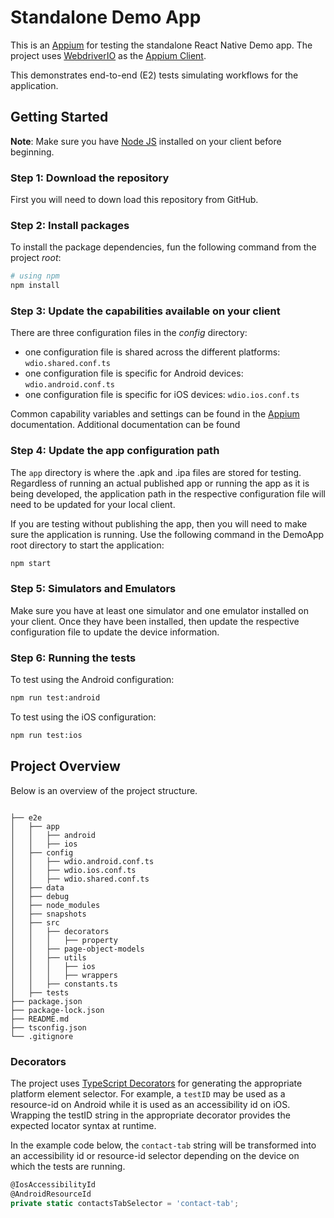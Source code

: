 # Standalone Demo App

This is an [Appium](https://appium.io/docs/en/latest/) for testing the standalone React Native Demo app. The project uses [WebdriverIO](https://webdriver.io/) as the [Appium Client](https://appium.io/docs/en/2.9/ecosystem/clients/).

This demonstrates end-to-end (E2) tests simulating workflows for the application.

## Getting Started

**Note**: Make sure you have [Node JS](https://nodejs.org/en) installed on your client before beginning.

### Step 1: Download the repository

First you will need to down load this repository from GitHub.

### Step 2: Install packages

To install the package dependencies, fun the following command from the project _root_:

```bash
# using npm
npm install
```

### Step 3: Update the capabilities available on your client

There are three configuration files in the _config_ directory:

- one configuration file is shared across the different platforms: `wdio.shared.conf.ts`
- one configuration file is specific for Android devices: `wdio.android.conf.ts`
- one configuration file is specific for iOS devices: `wdio.ios.conf.ts`

Common capability variables and settings can be found in the [Appium](https://appium.io/docs/en/latest/guides/caps/) documentation. Additional documentation can be found

### Step 4: Update the app configuration path

The `app` directory is where the .apk and .ipa files are stored for testing. Regardless of running an actual published app or running the app as it is being developed, the application path in the respective configuration file will need to be updated for your local client.

If you are testing without publishing the app, then you will need to make sure the application is running. Use the following command in the DemoApp root directory to start the application:

```bash
npm start
```

### Step 5: Simulators and Emulators

Make sure you have at least one simulator and one emulator installed on your client. Once they have been installed, then update the respective configuration file to update the device information.

### Step 6: Running the tests

To test using the Android configuration:

```bash
npm run test:android
```

To test using the iOS configuration:

```bash
npm run test:ios
```

## Project Overview

Below is an overview of the project structure.

```none

├── e2e
│   ├── app
│   │   ├── android
│   │   ├── ios
│   ├── config
│   │   ├── wdio.android.conf.ts
│   │   ├── wdio.ios.conf.ts
│   │   ├── wdio.shared.conf.ts
│   ├── data
│   ├── debug
│   ├── node_modules
│   ├── snapshots
│   ├── src
│   │   ├── decorators
│   │   │   ├── property
│   │   ├── page-object-models
│   │   ├── utils
│   │   │   ├── ios
│   │   │   ├── wrappers
│   │   ├── constants.ts
│   ├── tests
├── package.json
├── package-lock.json
├── README.md
├── tsconfig.json
└── .gitignore
```

### Decorators

The project uses [TypeScript Decorators](https://www.typescriptlang.org/docs/handbook/decorators.html) for generating the appropriate platform element selector. For example, a `testID` may be used as a resource-id on Android while it is used as an accessibility id on iOS. Wrapping the testID string in the appropriate decorator provides the expected locator syntax at runtime.

In the example code below, the `contact-tab` string will be transformed into an accessibility id or resource-id selector depending on the device on which the tests are running.

```js
@IosAccessibilityId
@AndroidResourceId
private static contactsTabSelector = 'contact-tab';
```

